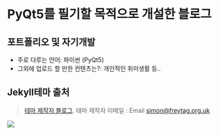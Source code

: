# PyQt5를 필기할 목적으로 개설한 블로그

## 포트폴리오 및 자기개발

* 주로 다루는 언어: 파이썬 (PyQt5)
* 그외에 업로드 할 만한 컨텐츠는?: 개인적인 취미생활 등..

## Jekyll테마 출처

>[테마 제작자 블로그](https://sfreytag.github.io/friday-theme/projects/install.html).
>테마 제작자 이메일 : Email simon@freytag.org.uk

<img src="theme\img\캡쳐.JPG">
